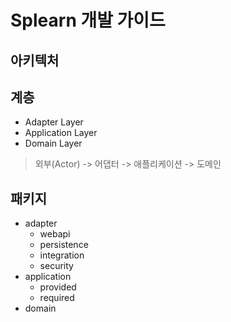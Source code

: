 # Splearn 개발 가이드

## 아키텍처

## 계층
- Adapter Layer
- Application Layer
- Domain Layer

> 외부(Actor) -> 어댑터 -> 애플리케이션 -> 도메인

## 패키지
- adapter
  - webapi
  - persistence
  - integration
  - security
- application
    - provided
    - required
- domain

